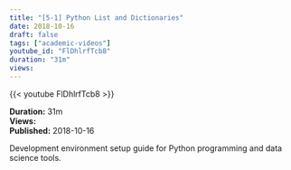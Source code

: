 ```yaml
---
title: "[5-1] Python List and Dictionaries"
date: 2018-10-16
draft: false
tags: ["academic-videos"]
youtube_id: "FlDhlrfTcb8"
duration: "31m"
views: 
---
```


{{< youtube FlDhlrfTcb8 >}}

**Duration:** 31m  
**Views:**   
**Published:** 2018-10-16

Development environment setup guide for Python programming and data science tools.
